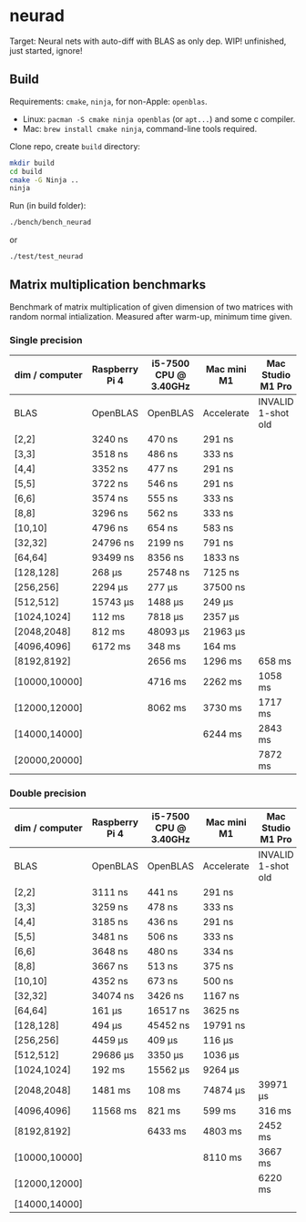 # neurad
Target: Neural nets with auto-diff with BLAS as only dep.
WIP! unfinished, just started, ignore!

## Build

Requirements: `cmake`, `ninja`, for non-Apple: `openblas`.

- Linux: `pacman -S cmake ninja openblas` (or `apt...`) and some c compiler.
- Mac: `brew install cmake ninja`, command-line tools required.

Clone repo, create `build` directory:

```bash
mkdir build
cd build
cmake -G Ninja ..
ninja
```

Run (in build folder):
```bash
./bench/bench_neurad
```
or
```bash
./test/test_neurad
```

## Matrix multiplication benchmarks

Benchmark of matrix multiplication of given dimension
of two matrices with random normal intialization. Measured after warm-up, minimum time given.

### Single precision

| dim / computer | Raspberry Pi 4 | i5-7500 CPU @ 3.40GHz | Mac mini M1 | Mac Studio M1 Pro |
| -------------- | -------------- | --------------------- | ----------- | ----------------- |
|           BLAS |       OpenBLAS |              OpenBLAS |  Accelerate | INVALID 1-shot old|
|         [2,2]  |    3240 ns     |      470 ns           |    291 ns   |                   |
|         [3,3]  |    3518 ns     |      486 ns           |    333 ns   |                   |
|         [4,4]  |    3352 ns     |      477 ns           |    291 ns   |                   |
|         [5,5]  |    3722 ns     |      546 ns           |    291 ns   |                   |
|         [6,6]  |    3574 ns     |      555 ns           |    333 ns   |                   |
|         [8,8]  |    3296 ns     |      562 ns           |    333 ns   |                   |
|       [10,10]  |    4796 ns     |      654 ns           |    583 ns   |                   |
|       [32,32]  |   24796 ns     |     2199 ns           |    791 ns   |                   |
|       [64,64]  |   93499 ns     |     8356 ns           |   1833 ns   |                   |
|     [128,128]  |     268 µs     |    25748 ns           |   7125 ns   |                   |
|     [256,256]  |    2294 µs     |      277 µs           |  37500 ns   |                   |
|     [512,512]  |   15743 µs     |     1488 µs           |    249 µs   |                   |
|   [1024,1024]  |     112 ms     |     7818 µs           |   2357 µs   |                   |
|   [2048,2048]  |     812 ms     |    48093 µs           |  21963 µs   |                   |
|   [4096,4096]  |    6172 ms     |      348 ms           |    164 ms   |                   |
|   [8192,8192]  |                |     2656 ms           |   1296 ms   |     658 ms        |
| [10000,10000]  |                |     4716 ms           |   2262 ms   |    1058 ms        |
| [12000,12000]  |                |     8062 ms           |   3730 ms   |    1717 ms        |
| [14000,14000]  |                |                       |   6244 ms   |    2843 ms        |
| [20000,20000]  |                |                       |             |    7872 ms        |

### Double precision

| dim / computer | Raspberry Pi 4 | i5-7500 CPU @ 3.40GHz | Mac mini M1 | Mac Studio M1 Pro |
| -------------- | -------------- | --------------------- | ----------- | ----------------- |
|           BLAS |       OpenBLAS |              OpenBLAS |  Accelerate | INVALID 1-shot old|
|         [2,2]  |    3111 ns     |      441 ns           |    291 ns   |                   |
|         [3,3]  |    3259 ns     |      478 ns           |    333 ns   |                   |
|         [4,4]  |    3185 ns     |      436 ns           |    291 ns   |                   |
|         [5,5]  |    3481 ns     |      506 ns           |    333 ns   |                   |
|         [6,6]  |    3648 ns     |      480 ns           |    334 ns   |                   |
|         [8,8]  |    3667 ns     |      513 ns           |    375 ns   |                   |
|       [10,10]  |    4352 ns     |      673 ns           |    500 ns   |                   |
|       [32,32]  |   34074 ns     |     3426 ns           |   1167 ns   |                   |
|       [64,64]  |     161 µs     |    16517 ns           |   3625 ns   |                   |
|     [128,128]  |     494 µs     |    45452 ns           |  19791 ns   |                   |
|     [256,256]  |    4459 µs     |      409 µs           |    116 µs   |                   |
|     [512,512]  |   29686 µs     |     3350 µs           |   1036 µs   |                   |
|   [1024,1024]  |     192 ms     |    15562 µs           |   9264 µs   |                   |
|   [2048,2048]  |    1481 ms     |      108 ms           |  74874 µs   |   39971 µs        |
|   [4096,4096]  |   11568 ms     |      821 ms           |    599 ms   |     316 ms        |
|   [8192,8192]  |                |     6433 ms           |   4803 ms   |    2452 ms        |
| [10000,10000]  |                |                       |   8110 ms   |    3667 ms        |
| [12000,12000]  |                |                       |             |    6220 ms        |
| [14000,14000]  |                |                       |             |                   |
